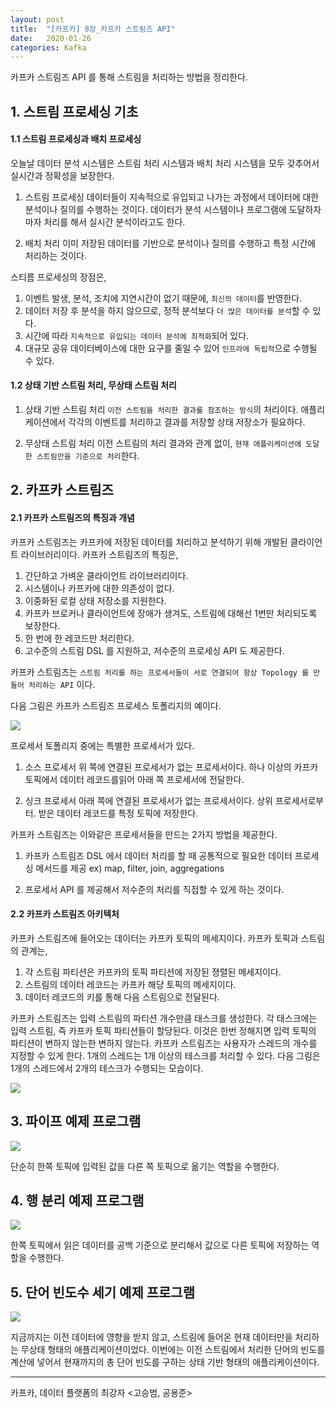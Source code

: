 ```yaml
---
layout: post
title:  "[카프카] 8장_카프카 스트림즈 API"
date:   2020-01-26
categories: Kafka
---
```


카프카 스트림즈 API 를 통해 스트림을 처리하는 방법을 정리한다.

## 1. 스트림 프로세싱 기초

#### 1.1 스트림 프로세싱과 배치 프로세싱

오늘날 데이터 분석 시스템은 스트림 처리 시스템과 배치 처리 시스템을 모두 갖추어서 실시간과 정확성을 보장한다.

1. 스트림 프로세싱
   데이터들이 지속적으로 유입되고 나가는 과정에서 데이터에 대한 분석이나 질의를 수행하는 것이다.
   데이터가 분석 시스템이나 프로그램에 도달하자마자 처리를 해서 실시간 분석이라고도 한다.

2. 배치 처리
   이미 저장된 데이터를 기반으로 분석이나 질의를 수행하고 특정 시간에 처리하는 것이다.

스티름 프로세싱의 장점은,

1. 이벤트 발생, 분석, 조치에 지연시간이 없기 때문에, `최신의 데이터`를 반영한다.
2. 데이터 저장 후 분석을 하지 않으므로, 정적 분석보다 `더 많은 데이터를 분석`할 수 있다.
3. 시간에 따라 `지속적으로 유입되는 데이터 분석에 최적화`되어 있다.
4. 대규모 공유 데이터베이스에 대한 요구를 줄일 수 있어 `인프라에 독립적`으로 수행될 수 있다.

#### 1.2 상태 기반 스트림 처리, 무상태 스트림 처리

1. 상태 기반 스트림 처리
   `이전 스트림을 처리한 결과를 참조하는 방식`의 처리이다.
   애플리케이션에서 각각의 이벤트를 처리하고 결과를 저장할 상태 저장소가 필요하다.

2. 무상태 스트림 처리
   이전 스트림의 처리 결과와 관계 없이, `현재 애플리케이션에 도달한 스트림만을 기준으로 처리`한다. 

## 2. 카프카 스트림즈

#### 2.1 카프카 스트림즈의 특징과 개념

카프카 스트림즈는 카프카에 저장된 데이터를 처리하고 분석하기 위해 개발된 클라이언트 라이브러리이다.
카프카 스트림즈의 특징은,

1. 간단하고 가벼운 클라이언트 라이브러리이다.
2. 시스템이나 카프카에 대한 의존성이 없다.
3. 이중화된 로컬 상태 저장소를 지원한다.
4. 카프카 브로커나 클라이언트에 장애가 생겨도, 스트림에 대해선 1번만 처리되도록 보장한다.
5. 한 번에 한 레코드만 처리한다.
6. 고수준의 스트림 DSL 를 지원하고, 저수준의 프로세싱 API 도 제공한다.

카프카 스트림즈는 `스트림 처리를 하는 프로세서들이 서로 연결되어 항상 Topology 를 만들어 처리하는 API` 이다.

다음 그림은 카프카 스트림즈 프로세스 토폴리지의 예이다.

![](/image/kafka_chapter08_01.png)

프로세서 토폴리지 중에는 특별한 프로세서가 있다.

1. 소스 프로세서
   위 쪽에 연결된 프로세서가 없는 프로세서이다.
   하나 이상의 카프카 토픽에서 데이터 레코드를읽어 아래 쪽 프로세서에 전달한다.

2. 싱크 프로세서
   아래 쪽에 연결된 프로세서가 없는 프로세서이다.
   상위 프로세서로부터. 받은 데이터 레코드를 특정 토픽에 저장한다.

카프카 스트림즈는 이와같은 프로세서들을 만드는 2가지 방법을 제공한다.

1. 카프카 스트림즈 DSL 에서 데이터 처리를 할 때 공통적으로 필요한 데이터 프로세싱 메서드를 제공
   ex) map, filter, join, aggregations

2. 프로세서 API 를 제공해서 저수준의 처리를 직접할 수 있게 하는 것이다.

#### 2.2 카프카 스트림즈 아키텍처

카프카 스트림즈에 들어오는 데이터는 카프카 토픽의 메세지이다.
카프카 토픽과 스트림의 관계는,

1. 각 스트림 파티션은 카프카의 토픽 파티션에 저장된 졍렬된 메세지이다.
2. 스트림의 데이터 레코드는 카프카 해당 토픽의 메세지이다.
3. 데이터 레코드의 키를 통해 다음 스트림으로 전달된다.

카프카 스트림즈는 입력 스트림의  파티션 개수만큼 태스크를 생성한다.
각 태스크에는 입력 스트림, 즉 카프카 토픽 파티션들이 할당된다. 이것은 한번 정해지면 입력 토픽의 파티션이 변하지 않는한 변하지 않는다.
카프카 스트림즈는 사용자가 스레드의 개수를 지정할 수 있게 한다. 1개의 스레드는 1개 이상의 테스크를 처리할 수 있다. 다음 그림은 1개의 스레드에서 2개의 테스크가 수행되는 모습이다.

![](/image/kafka_chapter08_02.png)

## 3. 파이프 예제 프로그램

![](/image/kafka_chapter08_03.png)

단순히 한쪽 토픽에 입력된 값을 다른 쪽 토픽으로 옮기는 역할을 수행한다.

## 4. 행 분리 예제 프로그램

![](/image/kafka_chapter08_04.png)

한쪽 토픽에서 읽은 데이터를 공백 기준으로 분리해서 값으로 다른 토픽에 저장하는 역할을 수행한다.

## 5. 단어 빈도수 세기 예제 프로그램

![](/image/kafka_chapter08_05.png)

지금까지는 이전 데이터에 영향을 받지 않고, 스트림에 들어온 현재 데이터만을 처리하는 무상태 형태의 애플리케이션이었다.
이번에는 이전 스트림에서 처리한 단어의 빈도를 계산에 넣어서 현재까지의 총 단어 빈도를 구하는 상태 기반 형태의 애플리케이션이다.

---

카프카, 데이터 플랫폼의 최강자 <고승범, 공용준>